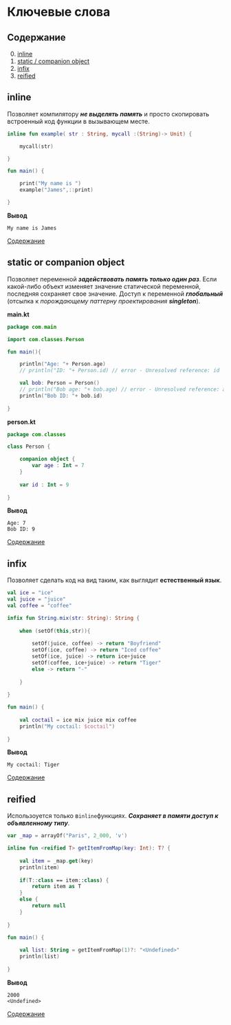 
# Ключевые слова
## Содержание

0. [inline](#inline)
1. [static / companion object](#static-or-companion-object)
2. [infix](#infix)
3. [reified](#reified)

## inline
Позволяет компилятору ***не выделять память*** и просто скопировать встроенный код функции в вызывающем месте.

```kotlin
inline fun example( str : String, mycall :(String)-> Unit) {

    mycall(str)

}

fun main() {

    print("My name is ")
    example("James",::print)

} 
```
**Вывод**
```
My name is James
```
[Содержание](#Содержание)
##
##

## static or companion object
Позволяет переменной ***задействовать память только один раз***. Если какой-либо объект изменяет значение статической переменной, последняя сохраняет свое значение. Доступ к переменной ***глобальный*** (отсылка к _порождающему паттерну проектирования **singleton**_).

**main.kt**
```kotlin
package com.main

import com.classes.Person

fun main(){

    println("Age: "+ Person.age)
    // println("ID: "+ Person.id) // error - Unresolved reference: id

    val bob: Person = Person()
    // println("Bob age: "+ bob.age) // error - Unresolved reference: age
    println("Bob ID: "+ bob.id)
    
}
```
**person.kt**
```kotlin
package com.classes

class Person {

    companion object {
        var age : Int = 7
    }
    
    var id : Int = 9
    
}
```
**Вывод**
```
Age: 7
Bob ID: 9
```
[Содержание](#Содержание)
##
##

## infix
Позволяет сделать код на вид таким, как выглядит **естественный язык**.

```kotlin
val ice = "ice"
val juice = "juice"
val coffee = "coffee"

infix fun String.mix(str: String): String {
    
    when (setOf(this,str)){
    
        setOf(juice, coffee) -> return "Boyfriend"
        setOf(ice, coffee) -> return "Iced coffee"
        setOf(ice, juice) -> return ice+juice
        setOf(coffee, ice+juice) -> return "Tiger"
        else -> return "-"
        
    }
    
}

fun main() {
    
    val coctail = ice mix juice mix coffee 
    println("My coctail: $coctail")
    
}
```
**Вывод**
```
My coctail: Tiger
```
[Содержание](#Содержание)
##
##

## reified
Использоуется только в```inline```функциях. ***Сохраняет в памяти доступ к объявленному типу***.

```kotlin
var _map = arrayOf("Paris", 2_000, 'v')

inline fun <reified T> getItemFromMap(key: Int): T? {
    
    val item = _map.get(key)
    println(item)
    
    if(T::class == item::class) {
        return item as T
    }
    else { 
        return null
    }
    
}

fun main() {
    
    val list: String = getItemFromMap(1)?: "<Undefined>"
    println(list)
 
}
```
**Вывод**
```
2000
<Undefined>
```
[Содержание](#Содержание)
##
##

## 


